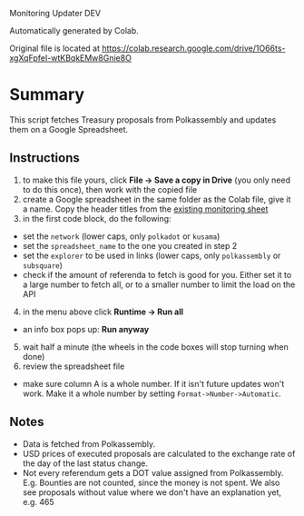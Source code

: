 Monitoring Updater DEV

Automatically generated by Colab.

Original file is located at
    https://colab.research.google.com/drive/1O66ts-xgXqFpfeI-wtKBqkEMw8Gnie8O

# Summary
This script fetches Treasury proposals from Polkassembly and updates them on a Google Spreadsheet.

## Instructions
1. to make this file yours, click **File -> Save a copy in Drive** (you only need to do this once), then work with the copied file
2. create a Google spreadsheet in the same folder as the Colab file, give it a name. Copy the header titles from the [existing monitoring sheet](https://opengov.watch/monitoring)
3. in the first code block, do the following:
  - set the `network` (lower caps, only `polkadot` or `kusama`)
  - set the `spreadsheet_name` to the one you created in step 2
  - set the `explorer` to be used in links (lower caps, only `polkassembly` or `subsquare`)
  - check if the amount of referenda to fetch is good for you. Either set it to a large number to fetch all, or to a smaller number to limit the load on the API
4. in the menu above click **Runtime -> Run all**
  - an info box pops up: **Run anyway**
5. wait half a minute (the wheels in the code boxes will stop turning when done)
6. review the spreadsheet file
  - make sure column A is a whole number. If it isn't future updates won't work. Make it a whole number by setting `Format->Number->Automatic`.

## Notes
- Data is fetched from Polkassembly.
- USD prices of executed proposals are calculated to the exchange rate of the day of the last status change.
- Not every referendum gets a DOT value assigned from Polkassembly. E.g. Bounties are not counted, since the money is not spent. We also see proposals without value where we don't have an explanation yet, e.g. 465